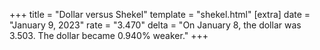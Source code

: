 +++
title = "Dollar versus Shekel"
template = "shekel.html"
[extra]
date = "January  9, 2023"
rate = "3.470"
delta = "On January  8, the dollar was 3.503. The dollar became 0.940% weaker."
+++
